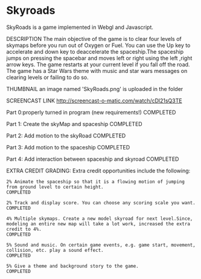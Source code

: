 # Skyroads

SkyRoads is a game implemented in Webgl and Javascript.

DESCRIPTION
The main objective of the game is to clear four levels of skymaps before you run out of Oxygen or Fuel. You can use the Up key to 
accelerate and down key to deaccelerate the spaceship.The spaceship jumps on pressing the spacebar and moves left or right using 
the left ,right arrow keys. The game restarts at your current level if you fall off the road. The game has a Star Wars theme with
music and star wars messages on clearing levels or failing to do so.

THUMBNAIL
an image named 'SkyRoads.png' is uploaded in the folder
  
SCREENCAST LINK
http://screencast-o-matic.com/watch/cDl21sQ3TE

Part 0:properly turned in program (new requirements!) 
COMPLETED

Part 1: Create the skyMap and spaceship
COMPLETED

Part 2: Add motion to the skyRoad
COMPLETED

Part 3: Add motion to the spaceship
COMPLETED

Part 4: Add interaction between spaceship and skyroad
COMPLETED

EXTRA CREDIT GRADING:
Extra credit opportunities include the following:

    2% Animate the spaceship so that it is a flowing motion of jumping from ground level to certain height.
	COMPLETED
	
    2% Track and display score. You can choose any scoring scale you want.
	COMPLETED
	
    4% Multiple skymaps. Create a new model skyroad for next level.Since, modeling an entire new map will take a lot work, increased the extra 	      credit to 4%. 
	COMPLETED
	
    5% Sound and music. On certain game events, e.g. game start, movement, collision, etc. play a sound effect. 
	COMPLETED
	
    5% Give a theme and background story to the game.
	COMPLETED
